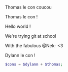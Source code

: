 
Thomas le con coucou

Thomas le con !

Hello world !

We're trying git at school

With the fabulous @Nek- <3

Dylann le con !

```php
$cons = $dylann + $thomas;
```